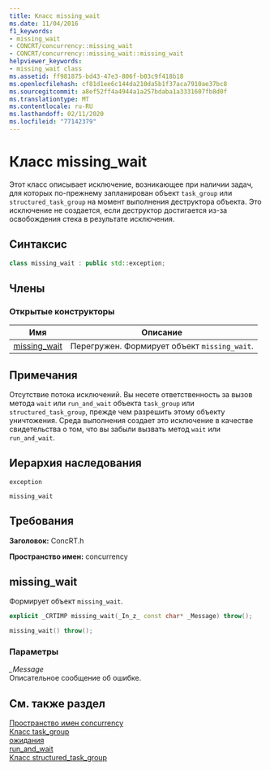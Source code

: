 ```yaml
---
title: Класс missing_wait
ms.date: 11/04/2016
f1_keywords:
- missing_wait
- CONCRT/concurrency::missing_wait
- CONCRT/concurrency::missing_wait::missing_wait
helpviewer_keywords:
- missing_wait class
ms.assetid: ff981875-bd43-47e3-806f-b03c9f418b18
ms.openlocfilehash: cf81d1ee6c144da210da5b1f37aca7910ae37bc8
ms.sourcegitcommit: a8ef52ff4a4944a1a257bdaba1a3331607fb8d0f
ms.translationtype: MT
ms.contentlocale: ru-RU
ms.lasthandoff: 02/11/2020
ms.locfileid: "77142379"
---
```

# <a name="missing_wait-class"></a>Класс missing_wait

Этот класс описывает исключение, возникающее при наличии задач, для которых по-прежнему запланирован объект `task_group` или `structured_task_group` на момент выполнения деструктора объекта. Это исключение не создается, если деструктор достигается из-за освобождения стека в результате исключения.

## <a name="syntax"></a>Синтаксис

```cpp
class missing_wait : public std::exception;
```

## <a name="members"></a>Члены

### <a name="public-constructors"></a>Открытые конструкторы

|Имя|Описание|
|----------|-----------------|
|[missing_wait](#ctor)|Перегружен. Формирует объект `missing_wait`.|

## <a name="remarks"></a>Примечания

Отсутствие потока исключений. Вы несете ответственность за вызов метода `wait` или `run_and_wait` объекта `task_group` или `structured_task_group`, прежде чем разрешить этому объекту уничтожения. Среда выполнения создает это исключение в качестве свидетельства о том, что вы забыли вызвать метод `wait` или `run_and_wait`.

## <a name="inheritance-hierarchy"></a>Иерархия наследования

`exception`

`missing_wait`

## <a name="requirements"></a>Требования

**Заголовок:** ConcRT.h

**Пространство имен:** concurrency

## <a name="ctor"></a>missing_wait

Формирует объект `missing_wait`.

```cpp
explicit _CRTIMP missing_wait(_In_z_ const char* _Message) throw();

missing_wait() throw();
```

### <a name="parameters"></a>Параметры

*_Message*<br/>
Описательное сообщение об ошибке.

## <a name="see-also"></a>См. также раздел

[Пространство имен concurrency](concurrency-namespace.md)<br/>
[Класс task_group](task-group-class.md)<br/>
[ожидания](task-group-class.md)<br/>
[run_and_wait](task-group-class.md)<br/>
[Класс structured_task_group](structured-task-group-class.md)
